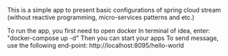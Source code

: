 This is a simple app to present basic configurations of spring cloud stream (without reactive programming, micro-services patterns and etc.)

To run the app, you first need to open docker
In terminal of idea, enter: "docker-compose up -d"
Then you can start your apps
To send message, use the following end-point: http://localhost:8095/hello-world

